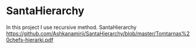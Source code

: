 # SantaHierarchy
In this project I use recursive method.
SantaHierarchy
https://github.com/Ashkanamirii/SantaHierarchy/blob/master/Tomtarnas%20chefs-hierarki.pdf
